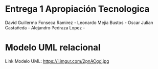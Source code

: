 # Entrega 1 Apropiación Tecnologica

David Guillermo Fonseca Ramirez - 
Leonardo Mejia Bustos - 
Oscar Julian Castañeda - 
Alejandro Pedraza Lopez - 

# Modelo UML relacional

Link Modelo UML: https://i.imgur.com/2pnACgd.jpg
